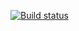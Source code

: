 [![Build status](https://ci.appveyor.com/api/projects/status/x2v2a6wx9q2khj88?svg=true)](https://ci.appveyor.com/project/Svetlasha/homeworkpatterns-nd6at)